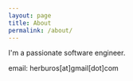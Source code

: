 ```yaml
---
layout: page
title: About
permalink: /about/
---
```


I'm a passionate software engineer.

email: herburos[at]gmail[dot]com
